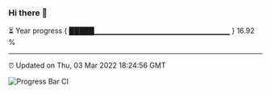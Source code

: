 ### Hi there 👋

⏳ Year progress { █████▁▁▁▁▁▁▁▁▁▁▁▁▁▁▁▁▁▁▁▁▁▁▁▁▁ } 16.92 %

---

⏰ Updated on Thu, 03 Mar 2022 18:24:56 GMT

![Progress Bar CI](https://github.com/ZhaoGui/ZhaoGui/workflows/Progress%20Bar%20CI/badge.svg)
